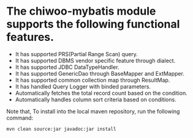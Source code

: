 # The chiwoo-mybatis module supports the following functional features.
  - It has supported PRS(Partial Range Scan) query.
  - It has supported DBMS vendor specific feature through dialect.
  - It has supported JDBC DataTypeHandler.  
  - It has supported GenericDao through BaseMapper and ExtMapper.
  - It has supported common collection map through ResultMap.
  - It has handled Query Logger with binded parameters.
  - Automatically fetches the total record count based on the condition.
  - Automatically handles column sort criteria based on conditions.

Note that, To install into the local maven repository, run the following command:
~~~
mvn clean source:jar javadoc:jar install
~~~